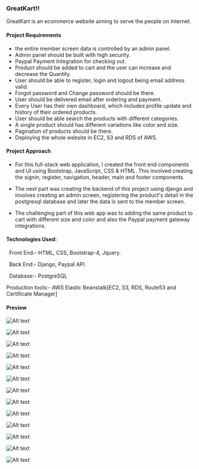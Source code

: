 ### GreatKart!!

GreatKart is an ecommerce website aiming to serve the people on Internet.

#### Project Requirements
- the entire member screen data is controlled by an admin panel.
- Admin panel should be built with high security.
- Paypal Payment Integration for checking out.
- Product should be added to cart and the user can increase and decrease the Quantity.
- User should be able to register, login and logout being email address valid.
- Forgot password and Change password should be there.
- User should be delivered email after ordering and payment.
- Every User has their own dashboard, which includes profile update and history of their ordered products.
- User should be able search the products with different categories.
- A single product should has different variations like color and size.
- Pagination of products should be there.
- Deploying the whole website in EC2, S3 and RDS of AWS.

#### Project Approach

- For this full-stack web application, I created the front end components and UI using Bootstrap, JavaScript, CSS & HTML. This involved creating the signin, register, navigation, header, main and footer components. 

- The next part was creating the backend of this project using django and involves creating an admin screen, registering the product's detail in the postgresql database and later the data is sent to the member screen.
- The challenging part of this web app was to adding the same product to cart with different size and color and also the Paypal payment gateway integrations.


#### Technologies Used:

  Front End:- HTML, CSS, Bootstrap-4, Jquery.
  
  Back End:- Django, Paypal API.
  
  Database:- PostgreSQL
  
  Production tools:- AWS Elastic Beanstalk[EC2, S3, RDS, Route53 and Certificate Manager]
  
  #### Preview

![Alt text](/greatkart.png "Optional title")

![Alt text](/greatkart_previews/Screenshot(193).png "Optional title")

![Alt text](/greatkart.png "Optional title")

![Alt text](/greatkart.png "Optional title")

![Alt text](/greatkart.png "Optional title")

![Alt text](/greatkart.png "Optional title")

![Alt text](/greatkart.png "Optional title")

![Alt text](/greatkart.png "Optional title")

![Alt text](/greatkart.png "Optional title")

![Alt text](/greatkart.png "Optional title")

![Alt text](/greatkart.png "Optional title")

![Alt text](/greatkart.png "Optional title")

![Alt text](/greatkart.png "Optional title")
